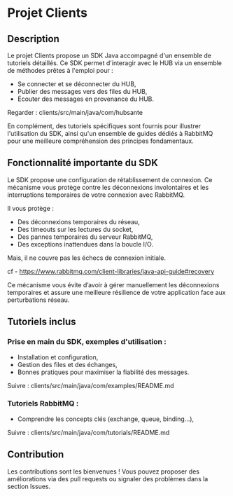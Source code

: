 # Projet Clients

## Description

Le projet Clients propose un SDK Java accompagné d'un ensemble de tutoriels détaillés. Ce SDK permet d'interagir avec le HUB via un ensemble de méthodes prêtes à l'emploi pour :

- Se connecter et se déconnecter du HUB,
- Publier des messages vers des files du HUB,
- Écouter des messages en provenance du HUB.

Regarder : clients/src/main/java/com/hubsante

En complément, des tutoriels spécifiques sont fournis pour illustrer l'utilisation du SDK, ainsi qu'un ensemble de guides dédiés à RabbitMQ pour une meilleure compréhension des principes fondamentaux.

## Fonctionnalité importante du SDK

Le SDK propose une configuration de rétablissement de connexion. Ce mécanisme vous protège contre les déconnexions involontaires et les interruptions temporaires de votre connexion avec RabbitMQ.

Il vous protège :

- Des déconnexions temporaires du réseau,
- Des timeouts sur les lectures du socket,
- Des pannes temporaires du serveur RabbitMQ,
- Des exceptions inattendues dans la boucle I/O.

Mais, il ne couvre pas les échecs de connexion initiale.

cf - https://www.rabbitmq.com/client-libraries/java-api-guide#recovery

Ce mécanisme vous évite d’avoir à gérer manuellement les déconnexions temporaires et assure une meilleure résilience de votre application face aux perturbations réseau.

## Tutoriels inclus

### Prise en main du SDK, exemples d'utilisation :

- Installation et configuration,
- Gestion des files et des échanges,
- Bonnes pratiques pour maximiser la fiabilité des messages.

Suivre : clients/src/main/java/com/examples/README.md

### Tutoriels RabbitMQ :

- Comprendre les concepts clés (exchange, queue, binding...),

Suivre : clients/src/main/java/com/tutorials/README.md

## Contribution

Les contributions sont les bienvenues ! Vous pouvez proposer des améliorations via des pull requests ou signaler des problèmes dans la section Issues.
